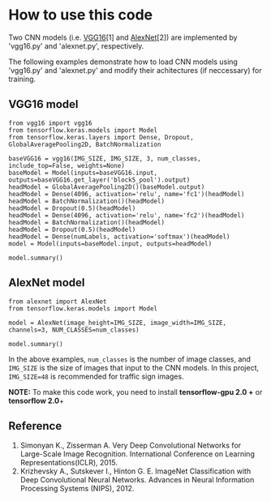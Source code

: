 # How to use this code
Two CNN models (i.e. [VGG16](https://arxiv.org/abs/1409.1556)[1] and [AlexNet](https://papers.nips.cc/paper/4824-imagenet-classification-with-deep-convolutional-neural-networks.pdf)[2]) are implemented by 'vgg16.py' and 'alexnet.py', respectively.

The following examples demonstrate how to load CNN models using 'vgg16.py' and 'alexnet.py' and modify their achitectures (if neccessary) for training.
## VGG16 model
```
from vgg16 import vgg16
from tensorflow.keras.models import Model
from tensorflow.keras.layers import Dense, Dropout, GlobalAveragePooling2D, BatchNormalization

baseVGG16 = vgg16(IMG_SIZE, IMG_SIZE, 3, num_classes, include_top=False, weights=None)
baseModel = Model(inputs=baseVGG16.input, outputs=baseVGG16.get_layer('block5_pool').output)
headModel = GlobalAveragePooling2D()(baseModel.output)
headModel = Dense(4096, activation='relu', name='fc1')(headModel)
headModel = BatchNormalization()(headModel)
headModel = Dropout(0.5)(headModel)
headModel = Dense(4096, activation='relu', name='fc2')(headModel)
headModel = BatchNormalization()(headModel)
headModel = Dropout(0.5)(headModel)
headModel = Dense(numLabels, activation='softmax')(headModel)
model = Model(inputs=baseModel.input, outputs=headModel)
    
model.summary()
```    
## AlexNet model
```
from alexnet import AlexNet
from tensorflow.keras.models import Model

model = AlexNet(image_height=IMG_SIZE, image_width=IMG_SIZE, channels=3, NUM_CLASSES=num_classes)

model.summary()
```
In the above examples, ```num_classes``` is the number of image classes, and ```IMG_SIZE``` is the size of images that input to the CNN models. In this project, ```IMG_SIZE=48``` is recommended for traffic sign images.  

**NOTE:** To make this code work, you need to install **tensorflow-gpu 2.0 +** or **tensorflow 2.0**+
## Reference
1. Simonyan K., Zisserman A. Very Deep Convolutional Networks for Large-Scale Image Recognition. International Conference on Learning Representations(ICLR), 2015.
2. Krizhevsky A., Sutskever I., Hinton G. E. ImageNet Classification with Deep Convolutional Neural Networks. Advances in Neural Information Processing Systems (NIPS), 2012.
